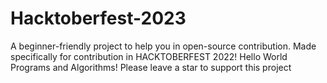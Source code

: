 # Hacktoberfest-2023

A beginner-friendly project to help you in open-source contribution. Made specifically for contribution in HACKTOBERFEST 2022! Hello World Programs and Algorithms! Please leave a star to support this project
